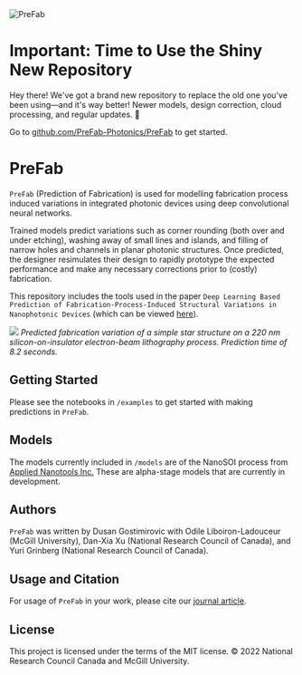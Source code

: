 <img src="images/logo.png" title="PreFab" alt="PreFab">

# Important: Time to Use the Shiny New Repository
Hey there!
We've got a brand new repository to replace the old one you've been using—and it's way better! Newer models, design correction, cloud processing, and regular updates. 🎉

Go to [github.com/PreFab-Photonics/PreFab](https://github.com/PreFab-Photonics/PreFab) to get started.

# PreFab
`PreFab` (Prediction of Fabrication) is used for modelling fabrication process induced variations in integrated photonic devices using deep convolutional neural networks.

Trained models predict variations such as corner rounding (both over and under etching), washing away of small lines and islands, and filling of narrow holes and channels in planar photonic structures. Once predicted, the designer resimulates their design to rapidly prototype the expected performance and make any necessary corrections prior to (costly) fabrication.

This repository includes the tools used in the paper `Deep Learning Based Prediction of Fabrication-Process-Induced Structural Variations in Nanophotonic Devices` (which can be viewed [here](https://pubs.acs.org/doi/10.1021/acsphotonics.1c01973)).

![](images/promo.png)
*Predicted fabrication variation of a simple star structure on a 220 nm silicon-on-insulator electron-beam lithography process. Prediction time of 8.2 seconds.*

## Getting Started
Please see the notebooks in `/examples` to get started with making predictions in `PreFab`.

## Models
The models currently included in `/models` are of the NanoSOI process from [Applied Nanotools Inc.](https://www.appliednt.com/nanosoi-fabrication-service/) These are alpha-stage models that are currently in development.

## Authors
`PreFab` was written by Dusan Gostimirovic with Odile Liboiron-Ladouceur (McGill University), Dan-Xia Xu (National Research Council of Canada), and Yuri Grinberg (National Research Council of Canada).

## Usage and Citation
For usage of `PreFab` in your work, please cite our [journal article](https://pubs.acs.org/doi/10.1021/acsphotonics.1c01973).

## License
This project is licensed under the terms of the MIT license. © 2022 National Research Council Canada and McGill University.
